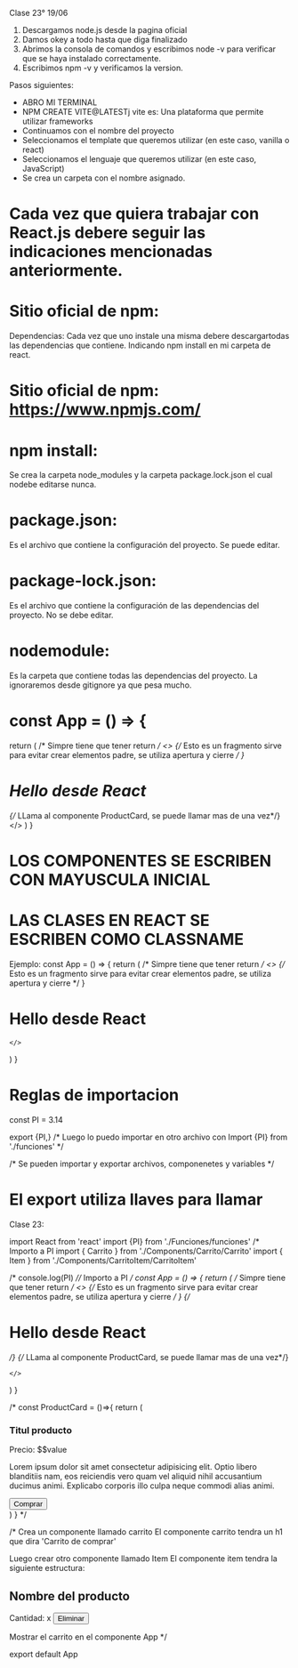  Clase 23° 19/06

1) Descargamos node.js desde la pagina oficial
2) Damos okey a todo hasta que diga finalizado
3) Abrimos la consola de comandos y escribimos node -v para verificar que se haya instalado correctamente.
4) Escribimos npm -v y verificamos la version.


Pasos siguientes:
- ABRO MI TERMINAL
- NPM CREATE VITE@LATESTj vite es: Una plataforma que permite utilizar frameworks
- Continuamos con el nombre del proyecto
- Seleccionamos el template que queremos utilizar (en este caso, vanilla o react)
- Seleccionamos el lenguaje que queremos utilizar (en este caso, JavaScript)
- Se crea un carpeta con el nombre asignado.

# Cada vez que quiera trabajar con React.js debere seguir las indicaciones mencionadas anteriormente.

# Sitio oficial de npm:
Dependencias: Cada vez que uno instale una misma debere descargartodas las dependencias que contiene. Indicando npm install en mi carpeta de react.
# Sitio oficial de npm: https://www.npmjs.com/

# npm install: 
Se crea la carpeta node_modules y la carpeta package.lock.json el cual nodebe editarse nunca.
# package.json:
 Es el archivo que contiene la configuración del proyecto. Se puede editar.
# package-lock.json: 
Es el archivo que contiene la configuración de las dependencias del proyecto. No se debe editar.

# nodemodule:
Es la carpeta que contiene todas las dependencias del proyecto.
La ignoraremos desde gitignore ya que pesa mucho.

# const App = () => {
  return ( /* Simpre tiene que tener return */
    <> {/* Esto es un fragmento sirve para evitar crear elementos padre, se utiliza apertura y cierre */ }
    <h1>Hello desde React</h1>
    <ProductCard/> {/* LLama al componente ProductCard, se puede llamar mas de una vez*/}
    <Carrito/>
    <Item/>
    </>
  )
}

# LOS COMPONENTES SE ESCRIBEN CON MAYUSCULA INICIAL


# LAS CLASES EN REACT SE ESCRIBEN COMO CLASSNAME
Ejemplo: 
const App = () => {
  return ( /* Simpre tiene que tener return */
    <> {/* Esto es un fragmento sirve para evitar crear elementos padre, se utiliza apertura y cierre */ }
    <h1 className='Titulos'>Hello desde React</h1>
  
    </>
  )
}

# Reglas de importacion

const  PI = 3.14

export {PI,} /* Luego lo puedo importar en otro archivo con Import {PI} from './funciones' */

 /* Se pueden importar y exportar archivos, componenetes y variables */

# El export utiliza llaves para llamar


Clase 23:

import React from 'react'
import {PI} from './Funciones/funciones' /* Importo a PI
import { Carrito } from './Components/Carrito/Carrito'
import { Item } from './Components/CarritoItem/CarritoItem'

/* console.log(PI)  *//* Importo a PI */
const App = () => {
  return ( /* Simpre tiene que tener return */
    <> {/* Esto es un fragmento sirve para evitar crear elementos padre, se utiliza apertura y cierre */ }
    {/* <h1>Hello desde React</h1> */}
     {/* <ProductCard/> LLama al componente ProductCard, se puede llamar mas de una vez*/}
    
      
    </>
  )
}

/* const ProductCard = ()=>{
  return (
    <div>
      <h3>Titul producto</h3>
      <span>Precio: $$value</span>
      <p>Lorem ipsum dolor sit amet consectetur adipisicing elit. Optio libero blanditiis nam, eos reiciendis vero quam vel aliquid nihil accusantium ducimus animi. Explicabo corporis illo culpa neque commodi alias animi.</p>
    <button>Comprar</button>
    </div>
  )
} */

/* Crea un componente llamado carrito
El componente carrito tendra un h1 que dira 'Carrito de comprar'

Luego crear otro componente llamado Item
El componente item tendra la siguiente estructura:
<div>
<h2>Nombre del producto</h2>
<span> Cantidad: x </span>
<button>Eliminar</button>
</div>

Mostrar el carrito en el componente App
*/

export default App
